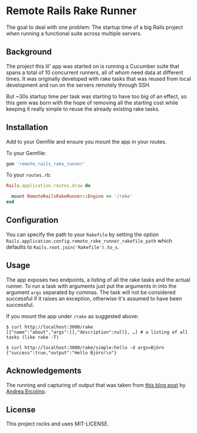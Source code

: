 # Remote Rails Rake Runner

The goal to deal with one problem: The startup time of a big Rails
project when running a functional suite across multiple servers.

## Background
The project this lil' app was started on is running a Cucumber suite
that spans a total of 10 concurrent runners, all of whom need data at
different times. It was originally developed with rake tasks that was
reused from local development and run on the servers remotely through SSH.

But ~30s startup time per task was starting to have too big of an effect,
so this gem was born with the hope of removing all the starting cost while
keeping it really simple to reuse the already existing rake tasks.

## Installation

Add to your Gemfile and ensure you mount the app in your routes.

To your Gemfile:

```ruby
gem 'remote_rails_rake_runner'
```

To your `routes.rb`:

```ruby
Rails.application.routes.draw do

  mount RemoteRailsRakeRunner::Engine => '/rake'
end
```

## Configuration

You can specify the path to your `Rakefile` by setting the option
`Rails.application.config.remote_rake_runner_rakefile_path` which defaults to `Rails.root.join('Rakefile').to_s`.

## Usage

The app exposes two endpoints, a listing of all the rake tasks and the actual runner.
To run a task with arguments just put the arguments in into the argument `args` separated by commas.
The task will not be considered successful if it raises an exception, otherwise it's assumed to have been successful.

If you mount the app under `/rake` as suggested above:

```shell
$ curl http://localhost:3000/rake
[{"name":"about","args":[],"description":null}, …] # a listing of all tasks (like rake -T)

$ curl http://localhost:3000/rake/simple:hello -d args=Björn
{"success":true,"output":"Hello Björn!\n"}
```

## Acknowledgements

The running and capturing of output that was taken from
[this blog post](http://andowebsit.es/blog/noteslog.com/post/how-to-run-rake-tasks-programmatically/)
by [Andrea Ercolino].

[Andrea Ercolino]: https://github.com/aercolino/

## License

This project rocks and uses MIT-LICENSE.
